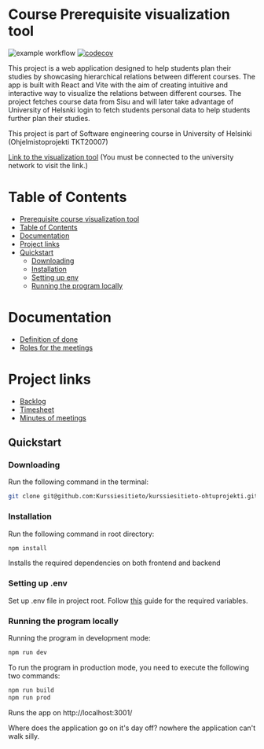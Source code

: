 # Course Prerequisite visualization tool
![example workflow](https://github.com/Kurssiesitieto/kurssiesitieto-ohtuprojekti/actions/workflows/staging.yml/badge.svg)
[![codecov](https://codecov.io/gh/Kurssiesitieto/kurssiesitieto-ohtuprojekti/graph/badge.svg?token=DPW7GY90EK)](https://codecov.io/gh/Kurssiesitieto/kurssiesitieto-ohtuprojekti)

This project is a web application designed to help students plan their studies by showcasing hierarchical relations between different courses. The app is built with React and Vite with the aim of creating intuitive and interactive way to visualize the relations between different courses. The project fetches course data from Sisu and will later take advantage of University of Helsnki login to fetch students personal data to help students further plan their studies. 

This project is part of Software engineering course in University of Helsinki (Ohjelmistoprojekti TKT20007)

[Link to the visualization tool](https://shibboleth.ext.ocp-test-0.k8s.it.helsinki.fi/esitieto) (You must be connected to the university network to visit the link.)

# Table of Contents
- [Prerequisite course visualization tool](#course-prerequisite-visualization-tool)
- [Table of Contents](#table-of-contents)
- [Documentation](#documentation)
- [Project links](#project-links)
- [Quickstart](#quickstart)
  - [Downloading](#downloading)
  - [Installation](#installation)
  - [Setting up env](#setting-up-env)
  - [Running the program locally](#running-the-program-locally)

# Documentation
- [Definition of done](https://github.com/Kurssiesitieto/kurssiesitieto-ohtuprojekti/blob/main/documentation/definition-of-done.md)
- [Roles for the meetings](https://github.com/Kurssiesitieto/kurssiesitieto-ohtuprojekti/blob/main/documentation/roles-for-the-meetings.md)

# Project links
- [Backlog](https://github.com/orgs/Kurssiesitieto/projects/2)
- [Timesheet](https://docs.google.com/spreadsheets/d/1vvUljnH17TXNOLkz6lFW4YPMWOk6QO8IYzd4c9X_hcw/edit?pli=1#gid=743230294)
- [Minutes of meetings](https://github.com/Kurssiesitieto/kurssiesitieto-ohtuprojekti/blob/main/documentation/meetings.md)

## Quickstart

### Downloading
Run the following command in the terminal:
```bash
git clone git@github.com:Kurssiesitieto/kurssiesitieto-ohtuprojekti.git
```
### Installation
Run the following command in root directory:

```bash
npm install
```
Installs the required dependencies on both frontend and backend

### Setting up .env

Set up .env file in project root. Follow [this](https://github.com/Kurssiesitieto/kurssiesitieto-ohtuprojekti/blob/main/documentation/setting-up-env.md) guide for the required variables.

### Running the program locally

Running the program in development mode:

```bash
npm run dev 
```
To run the program in production mode, you need to execute the following two commands:

```bash
npm run build 
npm run prod
```

Runs the app on http://localhost:3001/


Where does the application go on it's day off? nowhere the application can't walk silly.